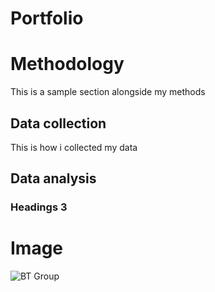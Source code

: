  # Portfolio

# Methodology

This is a sample section alongside my methods

## Data collection

This is how i collected my data

## Data analysis

### Headings 3
 
# Image
![BT Group](assets/img/BTGROUP.PNG)
